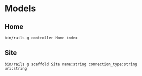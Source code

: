 Models
======

## Home

    bin/rails g controller Home index

## Site

    bin/rails g scaffold Site name:string connection_type:string uri:string
